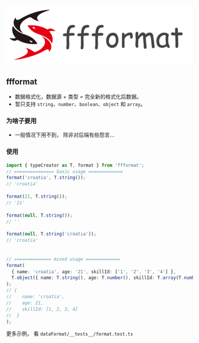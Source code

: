 
![logo](./ffformat_logo.png)

## ffformat
- 数据格式化，数据源 + 类型 = 完全新的格式化后数据。
- 暂只支持 `string`、`number`、`boolean`、`object` 和 `array`。


### 为啥子要用
- 一般情况下用不到， 除非对后端有些怨言...

### 使用
``` typescript
import { typeCreator as T, format } from 'ffformat';
// =============== basic usage =============
format('croatia', T.string());
// 'croatia'

format(21, T.string());
// '21'

format(null, T.string());
// ''

format(null, T.string('croatia'));
// 'croatia'


// ============== mixed usage =============
format(
  { name: 'croatia', age: '21', skillId: ['1', '2', '3', '4'] },
  T.object({ name: T.string(), age: T.number(), skillId: T.array(T.number()) })
);
// {
//    name: 'croatia',
//    age: 21,
//    skillId: [1, 2, 3, 4]
//  }
);

```
更多示例， 看 `dataFormat/__tests__/format.test.ts`
